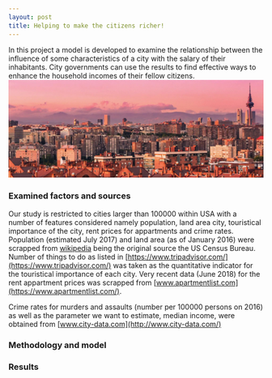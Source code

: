 ```yaml
---
layout: post
title: Helping to make the citizens richer!
---
```

In this project a model is developed to examine the relationship between the influence of some characteristics of a city with the salary of their inhabitants. City governments can use the results to find effective ways to enhance the household incomes of their fellow citizens.
![](../public/Landscape.jpg)

### Examined factors and sources
Our study is restricted to cities larger than 100000 within USA with a number of features considered namely population, land area city, touristical importance of the city, rent prices for appartments and crime rates. Population (estimated July 2017) and land area (as of January 2016) were scrapped from [wikipedia](https://en.wikipedia.org/wiki/List_of_United_States_cities_by_population) being the original source the US Census Bureau. Number of things to do as listed in [https://www.tripadvisor.com/](https://www.tripadvisor.com/) was taken as the quantitative indicator for the touristical importance of each city. Very recent data (June 2018) for the rent appartment prices was scrapped from [www.apartmentlist.com](https://www.apartmentlist.com/).

Crime rates for murders and assaults (number per 100000 persons on 2016) as well as the parameter we want to estimate, median income, were obtained from [www.city-data.com](http://www.city-data.com/)


### Methodology and model

### Results
